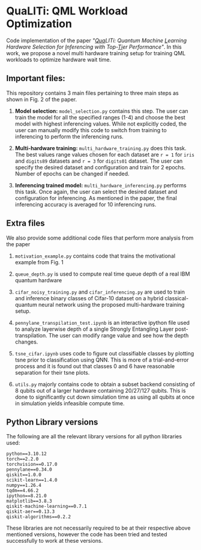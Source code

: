 # QuaLITi: QML Workload Optimization
Code implementation of the paper *"<ins>Qua</ins>LITi: Quantum Machine <ins>L</ins>earning Hardware Selection for <ins>I</ins>nferencing with Top-<ins>Ti</ins>er Performance"*. In this work, we propose a novel multi hardware training setup for training QML workloads to optimize hardware wait time.

## Important files:
This repository contains 3 main files pertaining to three main steps as shown in Fig. 2 of the paper.

1. <b>Model selection:</b> ```model_selection.py``` contains this step. The user can train the model for all the specified ranges (1-4) and choose the best model with highest inferencing values. While not explicitly coded, the user can manually modify this code to switch from training to inferencing to perform the inferencing runs.

2. <b>Multi-hardware training:</b> ```multi_hardware_training.py``` does this task. The best values range values chosen for each dataset are ```r = 1``` for ```iris``` and ```digits89``` datasets and ```r = 3``` for ```digits01``` dataset. The user can specify the desired dataset and configuration and train for 2 epochs. Number of epochs can be changed if needed.

3. <b>Inferencing trained model:</b> ```multi_hardware_inferencing.py``` performs this task. Once again, the user can select the desired dataset and configuration for inferencing. As mentioned in the paper, the final inferencing accuracy is averaged for 10 inferencing runs. 

## Extra files
We also provide some additional code files that perform more analysis from the paper

1. ```motivation_example.py``` contains code that trains the motivational example from Fig. 1

2. ```queue_depth.py``` is used to compute real time queue depth of a real IBM quantum hardware

3. ```cifar_noisy_training.py``` and ```cifar_inferencing.py``` are used to train and inference binary classes of Cifar-10 dataset on a hybrid classical-quantum neural network using the proposed multi-hardware training setup. 

4. ```pennylane_transpilation_test.ipynb``` is an interactive ipython file used to analyze layerwise depth of a single Strongly Entangling Layer post-transpilation. The user can modify range value and see how the depth changes.

5. ```tsne_cifar.ipynb``` uses code to figure out classifiable classes by plotting tsne prior to classification using QNN. This is more of a trial-and-error process and it is found out that classes 0 and 6 have reasonable separation for their tsne plots.

6. ```utils.py``` majorly contains code to obtain a subset backend consisting of 8 qubits out of a larger hardware containing 20/27/127 qubits. This is done to significantly cut down simulation time as using all qubits at once in simulation yields infeasible compute time.

## Python Library versions
The following are all the relevant library versions for all python libraries used:

```
python==3.10.12
torch==2.2.0
torchvision==0.17.0
pennylane==0.34.0
qiskit==1.0.0
scikit-learn==1.4.0
numpy==1.26.4
tqdm==4.66.2
ipython==8.21.0
matplotlib==3.8.3
qiskit-machine-learning==0.7.1
qiskit-aer==0.13.3
qiskit-algorithms==0.2.2
```

These libraries are not necessarily required to be at their respective above mentioned versions, however the code has been tried and tested successfully to work at these versions.